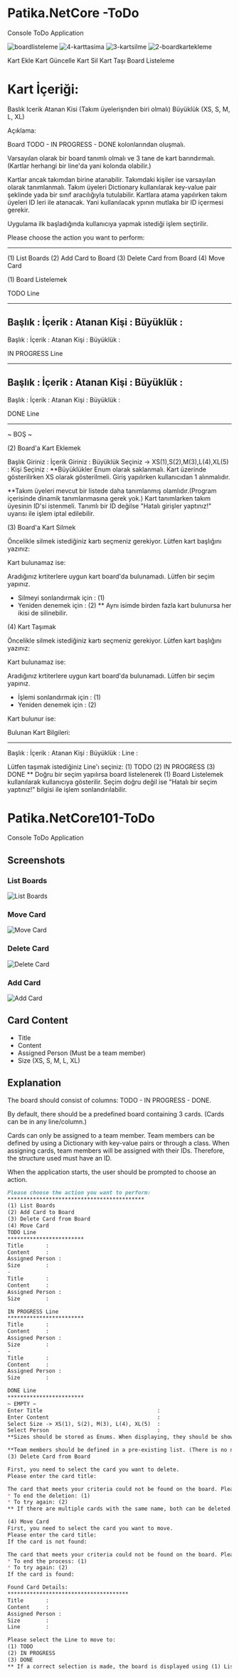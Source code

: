 # Patika.NetCore -ToDo   
Console ToDo Application   
  

![boardlisteleme](https://user-images.githubusercontent.com/101570820/161508563-7d945e0d-d510-4739-8e72-f4bdef1828e7.jpg)
![4-karttasima](https://user-images.githubusercontent.com/101570820/161508570-5d72a9c2-1d8c-4d61-8a22-93c76a259ddc.jpg)
![3-kartsilme](https://user-images.githubusercontent.com/101570820/161508574-57f0fa3f-1ef4-4ed0-a8aa-067e31322507.jpg)
![2-boardkartekleme](https://user-images.githubusercontent.com/101570820/161508575-ef7128cd-c811-422e-951a-a1435cb3c05e.jpg)

Kart Ekle
Kart Güncelle
Kart Sil
Kart Taşı
Board Listeleme


# Kart İçeriği:



Baslık
Icerik
Atanan Kisi (Takım üyelerişnden biri olmalı)
Büyüklük (XS, S, M, L, XL)


Açıklama:

Board TODO - IN PROGRESS - DONE kolonlarından oluşmalı.


Varsayılan olarak bir board tanımlı olmalı ve 3 tane de kart barındırmalı.(Kartlar herhangi bir line'da yani kolonda olabilir.)


Kartlar ancak takımdan birine atanabilir. Takımdaki kişiler ise varsayılan olarak tanımlanmalı. Takım üyeleri Dictionary kullanılarak key-value pair şeklinde yada bir sınıf aracılığıyla tutulabilir. Kartlara atama yapılırken takım üyeleri ID leri ile atanacak. Yani kullanılacak ypının mutlaka bir ID içermesi gerekir.


Uygulama ilk başladığında kullanıcıya yapmak istediği işlem seçtirilir.

  Please choose the action you want to perform:
*******************************************
(1) List Boards
(2) Add Card to Board
(3) Delete Card from Board
(4) Move Card



(1) Board Listelemek


 TODO Line
 ************************
 Başlık      :
 İçerik      :
 Atanan Kişi :
 Büyüklük    :
 -
 Başlık      :
 İçerik      :
 Atanan Kişi :
 Büyüklük    :
 
 
 IN PROGRESS Line
 ************************
 Başlık      :
 İçerik      :
 Atanan Kişi :
 Büyüklük    :
 -
 Başlık      :
 İçerik      :
 Atanan Kişi :
 Büyüklük    :


 DONE Line
 ************************
 ~ BOŞ ~


(2) Board'a Kart Eklemek


 Başlık Giriniz                                  : 
 İçerik Giriniz                                  :
 Büyüklük Seçiniz -> XS(1),S(2),M(3),L(4),XL(5)  :
 Kişi Seçiniz                                    : 
**Büyüklükler Enum olarak saklanmalı. Kart üzerinde gösterilirken XS olarak gösterilmeli. Giriş yapılırken kullanıcıdan 1 alınmalıdır.



**Takım üyeleri mevcut bir listede daha tanımlanmış olamlıdır.(Program içerisinde dinamik tanımlanmasına gerek yok.) Kart tanımlarken takım üyesinin ID'si istenmeli. Tanımlı bir ID değilse "Hatalı girişler yaptınız!" uyarısı ile işlem iptal edilebilir.



(3) Board'a Kart Silmek


 Öncelikle silmek istediğiniz kartı seçmeniz gerekiyor.
 Lütfen kart başlığını yazınız:  


Kart bulunamaz ise:



 Aradığınız krtiterlere uygun kart board'da bulunamadı. Lütfen bir seçim yapınız.
 * Silmeyi sonlandırmak için : (1)
 * Yeniden denemek için : (2)
** Aynı isimde birden fazla kart bulunursa her ikisi de silinebilir.



(4) Kart Taşımak


 Öncelikle silmek istediğiniz kartı seçmeniz gerekiyor.
 Lütfen kart başlığını yazınız:  


Kart bulunamaz ise:



 Aradığınız krtiterlere uygun kart board'da bulunamadı. Lütfen bir seçim yapınız.
 * İşlemi sonlandırmak için : (1)
 * Yeniden denemek için : (2)


Kart bulunur ise:



 Bulunan Kart Bilgileri:
 **************************************
 Başlık      :
 İçerik      :
 Atanan Kişi :
 Büyüklük    :
 Line        :

 Lütfen taşımak istediğiniz Line'ı seçiniz: 
 (1) TODO
 (2) IN PROGRESS
 (3) DONE
** Doğru bir seçim yapılırsa board listelenerek (1) Board Listelemek kullanılarak kullanıcıya gösterilir. Seçim doğru değil ise "Hatalı bir seçim yaptınız!" bilgisi ile işlem sonlandırılabilir.
# Patika.NetCore101-ToDo
Console ToDo Application

## Screenshots

### List Boards
![List Boards](https://user-images.githubusercontent.com/101570820/161508563-7d945e0d-d510-4739-8e72-f4bdef1828e7.jpg)

### Move Card
![Move Card](https://user-images.githubusercontent.com/101570820/161508570-5d72a9c2-1d8c-4d61-8a22-93c76a259ddc.jpg)

### Delete Card
![Delete Card](https://user-images.githubusercontent.com/101570820/161508574-57f0fa3f-1ef4-4ed0-a8aa-067e31322507.jpg)

### Add Card
![Add Card](https://user-images.githubusercontent.com/101570820/161508575-ef7128cd-c811-422e-951a-a1435cb3c05e.jpg)

## Card Content

- Title
- Content
- Assigned Person (Must be a team member)
- Size (XS, S, M, L, XL)

## Explanation

The board should consist of columns: TODO - IN PROGRESS - DONE.

By default, there should be a predefined board containing 3 cards. (Cards can be in any line/column.)

Cards can only be assigned to a team member. Team members can be defined by using a Dictionary with key-value pairs or through a class. When assigning cards, team members will be assigned with their IDs. Therefore, the structure used must have an ID.

When the application starts, the user should be prompted to choose an action.

```markdown
Please choose the action you want to perform:
*******************************************
(1) List Boards
(2) Add Card to Board
(3) Delete Card from Board
(4) Move Card
TODO Line
************************
Title       :
Content     :
Assigned Person :
Size        :
-
Title       :
Content     :
Assigned Person :
Size        :

IN PROGRESS Line
************************
Title       :
Content     :
Assigned Person :
Size        :
-
Title       :
Content     :
Assigned Person :
Size        :

DONE Line
************************
~ EMPTY ~
Enter Title                                    : 
Enter Content                                  :
Select Size -> XS(1), S(2), M(3), L(4), XL(5)  :
Select Person                                  : 
**Sizes should be stored as Enums. When displaying, they should be shown as XS. When entering, the user should enter 1.

**Team members should be defined in a pre-existing list. (There is no need to dynamically define them within the program.) When defining a card, the user should be prompted for the team member's ID. If the entered ID is not valid, the process can be canceled with the message "Invalid entries!"
(3) Delete Card from Board

First, you need to select the card you want to delete.
Please enter the card title:

The card that meets your criteria could not be found on the board. Please make a selection.
* To end the deletion: (1)
* To try again: (2)
** If there are multiple cards with the same name, both can be deleted.

(4) Move Card
First, you need to select the card you want to move.
Please enter the card title:
If the card is not found:

The card that meets your criteria could not be found on the board. Please make a selection.
* To end the process: (1)
* To try again: (2)
If the card is found:

Found Card Details:
**************************************
Title       :
Content     :
Assigned Person :
Size        :
Line        :

Please select the Line to move to:
(1) TODO
(2) IN PROGRESS
(3) DONE
** If a correct selection is made, the board is displayed using (1) List Boards. If the selection is incorrect, the process can be terminated with the message "You made an incorrect selection!"


